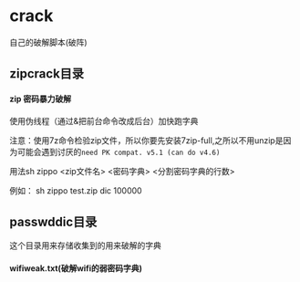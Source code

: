 # crack
自己的破解脚本(破阵)

## zipcrack目录
#### zip 密码暴力破解
使用伪线程（通过&把前台命令改成后台）加快跑字典

注意：使用7z命令检验zip文件，所以你要先安装7zip-full,之所以不用unzip是因为可能会遇到讨厌的`need PK compat. v5.1 (can do v4.6)` 


用法sh zippo <zip文件名> <密码字典> <分割密码字典的行数>

例如：
    sh zippo test.zip dic 100000


## passwddic目录
这个目录用来存储收集到的用来破解的字典
#### wifiweak.txt(破解wifi的弱密码字典)
